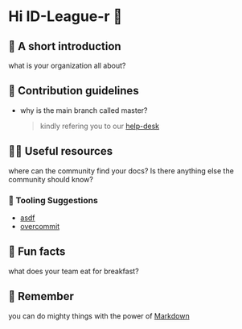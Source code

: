 # Hi ID-League-r :wave:

## :raising_hand: A short introduction

what is your organization all about?

## :rainbow: Contribution guidelines

<!-- how can the community get involved? -->

- why is the main branch called master?

  > kindly refering you to our [help-desk](https://github.com/alex-matte)

## 👩‍💻 Useful resources

where can the community find your docs? Is there anything else the community should know?

### :wrench: Tooling Suggestions

- [asdf](https://asdf-vm.com/)
- [overcommit](https://github.com/sds/overcommit)

## 🍿 Fun facts

what does your team eat for breakfast?

## 🧙 Remember

you can do mighty things with the power of [Markdown](https://docs.github.com/github/writing-on-github/getting-started-with-writing-and-formatting-on-github/basic-writing-and-formatting-syntax)
